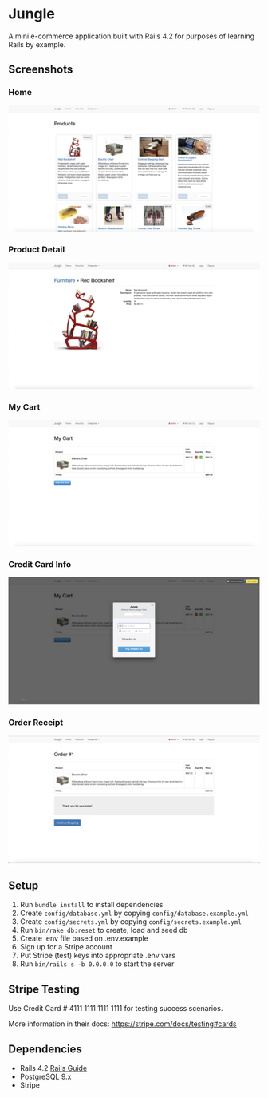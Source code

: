 # Jungle

A mini e-commerce application built with Rails 4.2 for purposes of learning Rails by example.
## Screenshots
### Home
!["Screenshot of Homepage"](https://raw.githubusercontent.com/Snowflare/jungle-rails/master/docs/home.png)

### Product Detail
!["Screenshot of Product Details"](https://raw.githubusercontent.com/Snowflare/jungle-rails/master/docs/product_detail.png)

### My Cart
!["Screenshot of My Cart"](https://raw.githubusercontent.com/Snowflare/jungle-rails/master/docs/cart.png)

### Credit Card Info
!["Screenshot of Checkout"](https://raw.githubusercontent.com/Snowflare/jungle-rails/master/docs/checkout.png)

### Order Receipt
!["Screenshot of reciept"](https://raw.githubusercontent.com/Snowflare/jungle-rails/master/docs/reciept.png)


## Setup

1. Run `bundle install` to install dependencies
2. Create `config/database.yml` by copying `config/database.example.yml`
3. Create `config/secrets.yml` by copying `config/secrets.example.yml`
4. Run `bin/rake db:reset` to create, load and seed db
5. Create .env file based on .env.example
6. Sign up for a Stripe account
7. Put Stripe (test) keys into appropriate .env vars
8. Run `bin/rails s -b 0.0.0.0` to start the server

## Stripe Testing

Use Credit Card # 4111 1111 1111 1111 for testing success scenarios.

More information in their docs: <https://stripe.com/docs/testing#cards>

## Dependencies

* Rails 4.2 [Rails Guide](http://guides.rubyonrails.org/v4.2/)
* PostgreSQL 9.x
* Stripe
